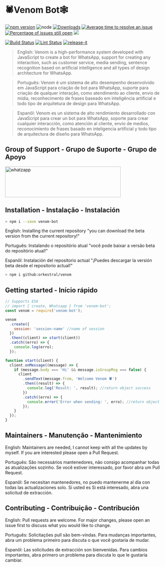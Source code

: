 # 🕷Venom Bot🕸

[![npm version](https://img.shields.io/npm/v/venom-bot.svg?color=green)](https://www.npmjs.com/package/venom-bot)
![node](https://img.shields.io/node/v/venom-bot)
[![Downloads](https://img.shields.io/npm/dm/venom-bot.svg)](https://www.npmjs.com/package/venom-bot)
[![Average time to resolve an issue](http://isitmaintained.com/badge/resolution/orkestral/venom.svg)](http://isitmaintained.com/project/orkestral/venom 'Average time to resolve an issue')
[![Percentage of issues still open](http://isitmaintained.com/badge/open/orkestral/venom.svg)](http://isitmaintained.com/project/orkestral/venom 'Percentage of issues still open')
<a href="https://discord.gg/qCJ95FVbzR"><img src="https://img.shields.io/discord/772885202351292426?color=blueviolet&label=discord&style=flat" /></a>

[![Build Status](https://img.shields.io/github/actions/workflow/status/orkestral/venom/build.yml?branch=master)](https://github.com/orkestral/venom/actions)
[![Lint Status](https://img.shields.io/github/actions/workflow/status/orkestral/venom/lint.yml?branch=master&label=lint)](https://github.com/orkestral/venom/actions)
[![release-it](https://img.shields.io/badge/%F0%9F%93%A6%F0%9F%9A%80-release--it-e10079.svg)](https://github.com/release-it/release-it)

> English: Venom is a high-performance system developed with JavaScript to create a bot for WhatsApp, support for creating any interaction, such as customer service, media sending, sentence recognition based on artificial intelligence and all types of design architecture for WhatsApp.

> Português: Venom é um sistema de alto desempenho desenvolvido em JavaScript para criação de bot para WhatsApp, suporte para criação de qualquer interação, como atendimento ao cliente, envio de mídia, reconhecimento de frases baseado em inteligência artificial e todo tipo de arquitetura de design para WhatsApp.

> Espanõl: Venom es un sistema de alto rendimiento desarrollado con JavaScript para crear un bot para WhatsApp, soporte para crear cualquier interacción, como atención al cliente, envío de medios, reconocimiento de frases basado en inteligencia artificial y todo tipo de arquitectura de diseño para WhatsApp.



## Group of Support - Grupo de Suporte - Grupo de Apoyo
<a target="_blank" href="https://web.whatsapp.com/send?phone=5561985290357&text=I%20want%20access%20to%20API%20Venom" target="_blank"><img title="whatzapp" height="100" width="375" src="https://upload.wikimedia.org/wikipedia/commons/thumb/f/f7/WhatsApp_logo.svg/2000px-WhatsApp_logo.svg.png"></a>




## Installation - Instalação - Instalación

```bash
> npm i --save venom-bot
```

English: Installing the current repository "you can download the beta version from the current repository!"

Português: Instalando o repositório atual "você pode baixar a versão beta do repositório atual!"

Espanõl: Instalación del repositorio actual "¡Puedes descargar la versión beta desde el repositorio actual!"

```bash
> npm i github:orkestral/venom
```

## Getting started - Início rápido

```javascript
// Supports ES6
// import { create, Whatsapp } from 'venom-bot';
const venom = require('venom-bot');

venom
  .create({
    session: 'session-name' //name of session
  })
  .then((client) => start(client))
  .catch((erro) => {
    console.log(erro);
  });

function start(client) {
  client.onMessage((message) => {
    if (message.body === 'Hi' && message.isGroupMsg === false) {
      client
        .sendText(message.from, 'Welcome Venom 🕷')
        .then((result) => {
          console.log('Result: ', result); //return object success
        })
        .catch((erro) => {
          console.error('Error when sending: ', erro); //return object error
        });
    }
  });
}
```



## Maintainers - Manutenção - Mantenimiento

English: Maintainers are needed, I cannot keep with all the updates by myself. If you are
interested please open a Pull Request.

Português: São necessários mantenedores, não consigo acompanhar todas as atualizações sozinho. Se você estiver
interessado, por favor abra um Pull Request.

Espanõl: Se necesitan mantenedores, no puedo mantenerme al día con todas las actualizaciones solo. Si usted es
Si está interesado, abra una solicitud de extracción.

## Contributing - Contribuição - Contribución

English: Pull requests are welcome. For major changes, please open an issue first to
discuss what you would like to change.

Português: Solicitações pull são bem-vindas. Para mudanças importantes, abra um problema primeiro para
discuta o que você gostaria de mudar.

Espanõl: Las solicitudes de extracción son bienvenidas. Para cambios importantes, abra primero un problema para
discuta lo que le gustaría cambiar.
